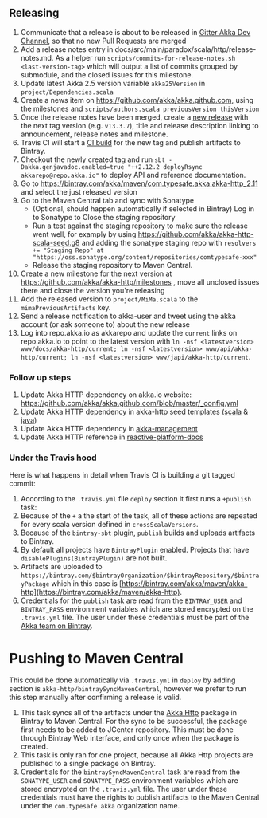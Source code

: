 ## Releasing
1. Communicate that a release is about to be released in [Gitter Akka Dev Channel](https://gitter.im/akka/dev), so that no new Pull Requests are merged
1. Add a release notes entry in docs/src/main/paradox/scala/http/release-notes.md. As a helper run
`scripts/commits-for-release-notes.sh <last-version-tag>` which will output a list of commits grouped by submodule, and the closed issues for this milestone.
1. Update latest Akka 2.5 version variable `akka25Version` in `project/Dependencies.scala`
1. Create a news item on https://github.com/akka/akka.github.com, using the milestones and `scripts/authors.scala previousVersion thisVersion`
1. Once the release notes have been merged, create a [new release](https://github.com/akka/akka-http/releases/new) with the next tag version (e.g. `v13.3.7`), title and release description linking to announcement, release notes and milestone.
1. Travis CI will start a [CI build](https://travis-ci.org/akka/akka-http/builds) for the new tag and publish artifacts to Bintray.
1. Checkout the newly created tag and run `sbt -Dakka.genjavadoc.enabled=true "++2.12.2 deployRsync akkarepo@repo.akka.io"` to deploy API and reference documentation.
1. Go to https://bintray.com/akka/maven/com.typesafe.akka:akka-http_2.11 and select the just released version
1. Go to the Maven Central tab and sync with Sonatype
   - (Optional, should happen automatically if selected in Bintray) Log in to Sonatype to Close the staging repository
   - Run a test against the staging repository to make sure the release went well, for examply by using https://github.com/akka/akka-http-scala-seed.g8 and adding the sonatype staging repo with `resolvers += "Staging Repo" at "https://oss.sonatype.org/content/repositories/comtypesafe-xxx"`
   - Release the staging repository to Maven Central.
1. Create a new milestone for the next version at https://github.com/akka/akka-http/milestones , move all unclosed issues there and close the version you're releasing
1. Add the released version to `project/MiMa.scala` to the `mimaPreviousArtifacts` key.
1. Send a release notification to akka-user and tweet using the akka account (or ask someone to) about the new release
1. Log into repo.akka.io as akkarepo and update the `current` links on repo.akka.io to point to the latest version with `ln -nsf <latestversion> www/docs/akka-http/current; ln -nsf <latestversion> www/api/akka-http/current; ln -nsf <latestversion> www/japi/akka-http/current`.

### Follow up steps

1. Update Akka HTTP dependency on akka.io website: https://github.com/akka/akka.github.com/blob/master/_config.yml
2. Update Akka HTTP dependency in akka-http seed templates ([scala](https://github.com/akka/akka-http-scala-seed.g8/) & [java](https://github.com/akka/akka-http-java-seed.g8/)) 
3. Update Akka HTTP dependency in [akka-management](https://github.com/akka/akka-management/blob/master/project/Dependencies.scala)
4. Update Akka HTTP reference in [reactive-platform-docs](https://github.com/typesafehub/reactive-platform-docs/blob/master/build.sbt#L29)

### Under the Travis hood

Here is what happens in detail when Travis CI is building a git tagged commit:

1. According to the `.travis.yml` file `deploy` section it first runs a `+publish` task:
  1. Because of the `+` a the start of the task, all of these actions are repeated for every scala version defined in `crossScalaVersions`.
  2. Because of the `bintray-sbt` plugin, `publish` builds and uploads artifacts to Bintray.
  3. By default all projects have `BintrayPlugin` enabled. Projects that have `disablePlugins(BintrayPlugin)` are not built.
  4. Artifacts are uploaded to `https://bintray.com/$bintrayOrganization/$bintrayRepository/$bintrayPackage` which in this case is [https://bintray.com/akka/maven/akka-http](https://bintray.com/akka/maven/akka-http).
  5. Credentials for the `publish` task are read from the `BINTRAY_USER` and `BINTRAY_PASS` environment variables which are stored encrypted on the `.travis.yml` file. The user under these credentials must be part of the [Akka team on Bintray](https://bintray.com/akka/).
  
# Pushing to Maven Central
This could be done automatically via `.travis.yml` in `deploy` by adding section is `akka-http/bintraySyncMavenCentral`, however we prefer to run this step manually after confirming a release is valid.

  1. This task syncs all of the artifacts under the [Akka Http](https://bintray.com/akka/maven/akka-http) package in Bintray to Maven Central. For the sync to be successful, the package first needs to be added to JCenter repository. This must be done through Bintray Web interface, and only once when the package is created.
  2. This task is only ran for one project, because all Akka Http projects are published to a single package on Bintray.
  3. Credentials for the `bintraySyncMavenCentral` task are read from the `SONATYPE_USER` and `SONATYPE_PASS` environment variables which are stored encrypted on the `.travis.yml` file. The user under these credentials must have the rights to publish artifacts to the Maven Central under the `com.typesafe.akka` organization name.
